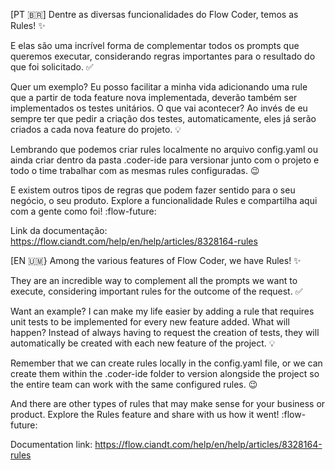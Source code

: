 [PT 🇧🇷] Dentre as diversas funcionalidades do Flow Coder, temos as Rules! ✨

E elas são uma incrível forma de complementar todos os prompts que queremos executar, considerando regras importantes para o resultado do que foi solicitado. ✅

Quer um exemplo? Eu posso facilitar a minha vida adicionando uma rule que a partir de toda feature nova implementada, deverão também ser implementados os testes unitários. O que vai acontecer? Ao invés de eu sempre ter que pedir a criação dos testes, automaticamente, eles já serão criados a cada nova feature do projeto. 💡

Lembrando que podemos criar rules localmente no arquivo config.yaml ou ainda criar dentro da pasta .coder-ide para versionar junto com o projeto e todo o time trabalhar com as mesmas rules configuradas. 😉

E existem outros tipos de regras que podem fazer sentido para o seu negócio, o seu produto. Explore a funcionalidade Rules e compartilha aqui com a gente como foi! :flow-future:

Link da documentação: https://flow.ciandt.com/help/en/help/articles/8328164-rules

[EN 🇺🇲} Among the various features of Flow Coder, we have Rules! ✨

They are an incredible way to complement all the prompts we want to execute, considering important rules for the outcome of the request. ✅

Want an example? I can make my life easier by adding a rule that requires unit tests to be implemented for every new feature added. What will happen? Instead of always having to request the creation of tests, they will automatically be created with each new feature of the project. 💡

Remember that we can create rules locally in the config.yaml file, or we can create them within the .coder-ide folder to version alongside the project so the entire team can work with the same configured rules. 😉

And there are other types of rules that may make sense for your business or product. Explore the Rules feature and share with us how it went! :flow-future:

Documentation link: https://flow.ciandt.com/help/en/help/articles/8328164-rules